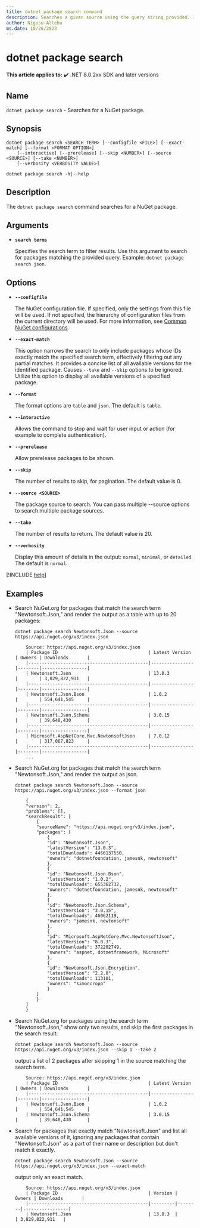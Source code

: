 ```yaml
---
title: dotnet package search command
description: Searches a given source using the query string provided. If no sources are specified, all sources defined in the NuGet.Config file are used.
author: Nigusu-Allehu
ms.date: 10/26/2023
---
```

# dotnet package search

**This article applies to:** ✔️ .NET 8.0.2xx SDK and later versions

## Name

`dotnet package search` - Searches for a NuGet package.

## Synopsis

```dotnetcli
dotnet package search <SEARCH TERM> [--configfile <FILE>] [--exact-match] [--format <FORMAT OPTION>]
    [--interactive] [--prerelease] [--skip <NUMBER>] [--source <SOURCE>] [--take <NUMBER>]
    [--verbosity <VERBOSITY VALUE>]

dotnet package search -h|--help
```

## Description

The `dotnet package search` command searches for a NuGet package.

## Arguments

- **`search terms`**

  Specifies the search term to filter results. Use this argument to search for packages matching the provided query. Example: `dotnet package search json`.

## Options

- **`--configfile`**

    The NuGet configuration file. If specified, only the settings from this file will be used. If not
    specified, the hierarchy of configuration files from the current directory will be used. For more
    information, see [Common NuGet configurations](/nuget/consume-packages/configuring-nuget-behavior).

- **`--exact-match`**

    This option narrows the search to only include packages whose IDs exactly match the specified search term, effectively filtering out any partial matches. It provides a concise list of all available versions for the identified package. Causes `--take` and `--skip`
    options to be ignored. Utilize this option to display all available versions of a specified package.

- **`--format`**

    The format options are `table` and `json`. The default is `table`.

- **`--interactive`**

    Allows the command to stop and wait for user input or action (for example to complete authentication).

- **`--prerelease`**

    Allow prerelease packages to be shown.

- **`--skip`**

    The number of results to skip, for pagination. The default value is 0.

- **`--source <SOURCE>`**

    The package source to search. You can pass multiple --source options to search multiple package sources.

- **`--take`**

    The number of results to return. The default value is 20.

- **`--verbosity`**

    Display this amount of details in the output: `normal`, `minimal`, or `detailed`. The default is `normal`.

[!INCLUDE [help](../../../includes/cli-help.md)]

## Examples

- Search NuGet.org for packages that match the search term "Newtonsoft.Json," and render the output as a table with up to 20 packages:

    ```dotnetcli
    dotnet package search Newtonsoft.Json --source https://api.nuget.org/v3/index.json
    ```

    ```output
        Source: https://api.nuget.org/v3/index.json
        | Package ID                                  | Latest Version | Owners | Downloads       |
        |---------------------------------------------|----------------|--------|-----------------|
        | Newtonsoft.Json                             | 13.0.3         |        | 3,829,822,911   |
        |---------------------------------------------|----------------|--------|-----------------|
        | Newtonsoft.Json.Bson                        | 1.0.2          |        | 554,641,545     |
        |---------------------------------------------|----------------|--------|-----------------|
        | Newtonsoft.Json.Schema                      | 3.0.15         |        | 39,648,430      |
        |---------------------------------------------|----------------|--------|-----------------|
        | Microsoft.AspNetCore.Mvc.NewtonsoftJson     | 7.0.12         |        | 317,067,823     |
        |---------------------------------------------|----------------|--------|-----------------|
        ...
    ```

- Search NuGet.org for packages that match the search term "Newtonsoft.Json," and render the output as json.

    ```dotnetcli
    dotnet package search Newtonsoft.Json --source https://api.nuget.org/v3/index.json --format json
    ```

    ```output
        {
        "version": 2,
        "problems": [],
        "searchResult": [
            {
            "sourceName": "https://api.nuget.org/v3/index.json",
            "packages": [
                {
                "id": "Newtonsoft.Json",
                "latestVersion": "13.0.3",
                "totalDownloads": 4456137550,
                "owners": "dotnetfoundation, jamesnk, newtonsoft"
                },
                {
                "id": "Newtonsoft.Json.Bson",
                "latestVersion": "1.0.2",
                "totalDownloads": 655362732,
                "owners": "dotnetfoundation, jamesnk, newtonsoft"
                },
                {
                "id": "Newtonsoft.Json.Schema",
                "latestVersion": "3.0.15",
                "totalDownloads": 46062119,
                "owners": "jamesnk, newtonsoft"
                },
                {
                "id": "Microsoft.AspNetCore.Mvc.NewtonsoftJson",
                "latestVersion": "8.0.3",
                "totalDownloads": 372202749,
                "owners": "aspnet, dotnetframework, Microsoft"
                },
                {
                "id": "Newtonsoft.Json.Encryption",
                "latestVersion": "2.2.0",
                "totalDownloads": 113101,
                "owners": "simoncropp"
                }
            ]
            }
        ]
        }
    ```

- Search NuGet.org for packages using the search term "Newtonsoft.Json," show only two results, and skip the first packages in the search result:

    ```dotnetcli
    dotnet package search Newtonsoft.Json --source https://api.nuget.org/v3/index.json --skip 1 --take 2
    ```

    output a list of 2 packages after skipping 1 in the source matching the search term.

    ```output
        Source: https://api.nuget.org/v3/index.json
        | Package ID                                  | Latest Version | Owners | Downloads       |
        |---------------------------------------------|----------------|--------|-----------------|
        | Newtonsoft.Json.Bson                        | 1.0.2          |        | 554,641,545     |
        | Newtonsoft.Json.Schema                      | 3.0.15         |        | 39,648,430      |
    ```

- Search for packages that exactly match "Newtonsoft.Json" and list all available versions of it, ignoring any packages that contain "Newtonsoft.Json" as a part of their name or description but don't match it exactly.

    ```dotnetcli
    dotnet package search Newtonsoft.Json --source https://api.nuget.org/v3/index.json --exact-match
    ```

    output only an exact match.

    ```output
        Source: https://api.nuget.org/v3/index.json
        | Package ID                                  | Version | Owners | Downloads       |
        |---------------------------------------------|---------|--------|-----------------|
        | Newtonsoft.Json                             | 13.0.3  |        | 3,829,822,911   |
    ```
